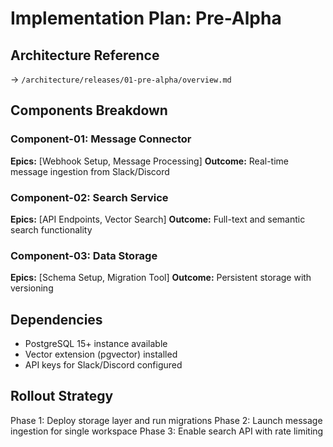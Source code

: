 # Implementation Plan: Pre-Alpha

## Architecture Reference
→ `/architecture/releases/01-pre-alpha/overview.md`

## Components Breakdown

### Component-01: Message Connector
**Epics:** [Webhook Setup, Message Processing]
**Outcome:** Real-time message ingestion from Slack/Discord

### Component-02: Search Service
**Epics:** [API Endpoints, Vector Search]
**Outcome:** Full-text and semantic search functionality

### Component-03: Data Storage
**Epics:** [Schema Setup, Migration Tool]
**Outcome:** Persistent storage with versioning

## Dependencies
- PostgreSQL 15+ instance available
- Vector extension (pgvector) installed
- API keys for Slack/Discord configured

## Rollout Strategy
Phase 1: Deploy storage layer and run migrations
Phase 2: Launch message ingestion for single workspace
Phase 3: Enable search API with rate limiting